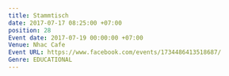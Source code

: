 ```yaml
---
title: Stammtisch
date: 2017-07-17 08:25:00 +07:00
position: 28
Event date: 2017-07-19 00:00:00 +07:00
Venue: Nhac Cafe
Event URL: https://www.facebook.com/events/1734486413518687/
Genre: EDUCATIONAL
---
```


